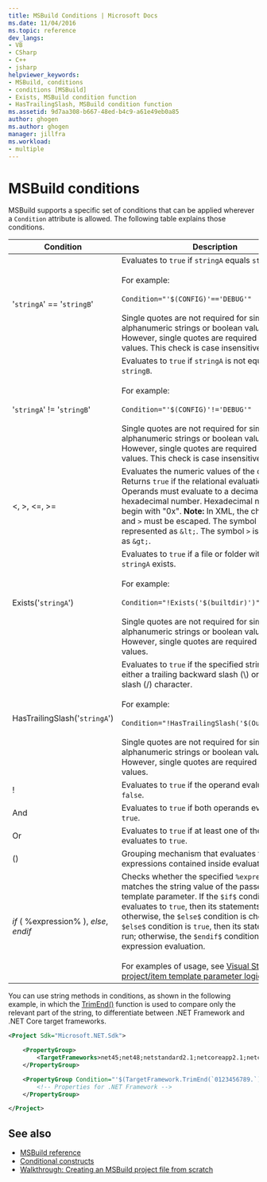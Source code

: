 ```yaml
---
title: MSBuild Conditions | Microsoft Docs
ms.date: 11/04/2016
ms.topic: reference
dev_langs:
- VB
- CSharp
- C++
- jsharp
helpviewer_keywords:
- MSBuild, conditions
- conditions [MSBuild]
- Exists, MSBuild condition function
- HasTrailingSlash, MSBuild condition function
ms.assetid: 9d7aa308-b667-48ed-b4c9-a61e49eb0a85
author: ghogen
ms.author: ghogen
manager: jillfra
ms.workload:
- multiple
---
```

# MSBuild conditions

MSBuild supports a specific set of conditions that can be applied wherever a `Condition` attribute is allowed. The following table explains those conditions.

|Condition|Description|
|---------------|-----------------|
|'`stringA`' == '`stringB`'|Evaluates to `true` if `stringA` equals `stringB`.<br /><br /> For example:<br /><br /> `Condition="'$(CONFIG)'=='DEBUG'"`<br /><br /> Single quotes are not required for simple alphanumeric strings or boolean values. However, single quotes are required for empty values. This check is case insensitive.|
|'`stringA`' != '`stringB`'|Evaluates to `true` if `stringA` is not equal to `stringB`.<br /><br /> For example:<br /><br /> `Condition="'$(CONFIG)'!='DEBUG'"`<br /><br /> Single quotes are not required for simple alphanumeric strings or boolean values. However, single quotes are required for empty values. This check is case insensitive.|
|\<, >, \<=, >=|Evaluates the numeric values of the operands. Returns `true` if the relational evaluation is true. Operands must evaluate to a decimal or hexadecimal number. Hexadecimal numbers must begin with "0x". **Note:**  In XML, the characters `<` and `>` must be escaped. The symbol `<` is represented as `&lt;`. The symbol `>` is represented as `&gt;`.|
|Exists('`stringA`')|Evaluates to `true` if a file or folder with the name `stringA` exists.<br /><br /> For example:<br /><br /> `Condition="!Exists('$(builtdir)')"`<br /><br /> Single quotes are not required for simple alphanumeric strings or boolean values. However, single quotes are required for empty values.|
|HasTrailingSlash('`stringA`')|Evaluates to `true` if the specified string contains either a trailing backward slash (\\) or forward slash (/) character.<br /><br /> For example:<br /><br /> `Condition="!HasTrailingSlash('$(OutputPath)')"`<br /><br /> Single quotes are not required for simple alphanumeric strings or boolean values. However, single quotes are required for empty values.|
|!|Evaluates to `true` if the operand evaluates to `false`.|
|And|Evaluates to `true` if both operands evaluate to `true`.|
|Or|Evaluates to `true` if at least one of the operands evaluates to `true`.|
|()|Grouping mechanism that evaluates to `true` if expressions contained inside evaluate to `true`.|
|$if$ ( %expression% ), $else$, $endif$|Checks whether the specified `%expression%` matches the string value of the passed custom template parameter. If the `$if$` condition evaluates to `true`, then its statements are run; otherwise, the `$else$` condition is checked. If the `$else$` condition is `true`, then its statements are run; otherwise, the `$endif$` condition ends expression evaluation.<br /><br /> For examples of usage, see [Visual Studio project/item template parameter logic](https://stackoverflow.com/questions/6709057/visual-studio-project-item-template-parameter-logic).|

You can use string methods in conditions, as shown in the following example, in which the [TrimEnd()](/dotnet/api/system.string.trimend) function is used to compare only the relevant part of the string, to differentiate between .NET Framework and .NET Core target frameworks.

```xml
<Project Sdk="Microsoft.NET.Sdk">

    <PropertyGroup>
        <TargetFrameworks>net45;net48;netstandard2.1;netcoreapp2.1;netcoreapp3.1</TargetFrameworks>
    </PropertyGroup>

    <PropertyGroup Condition="'$(TargetFramework.TrimEnd(`0123456789.`))' == 'net'">
        <!-- Properties for .NET Framework -->
    </PropertyGroup>

</Project>
```

## See also

- [MSBuild reference](../msbuild/msbuild-reference.md)
- [Conditional constructs](../msbuild/msbuild-conditional-constructs.md)
- [Walkthrough: Creating an MSBuild project file from scratch](../msbuild/walkthrough-creating-an-msbuild-project-file-from-scratch.md)
